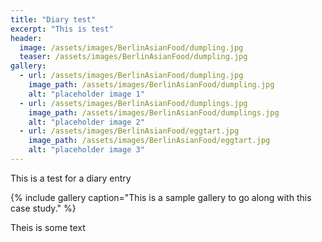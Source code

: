 ```yaml
---
title: "Diary test"
excerpt: "This is test"
header:
  image: /assets/images/BerlinAsianFood/dumpling.jpg
  teaser: /assets/images/BerlinAsianFood/dumpling.jpg
gallery:
  - url: /assets/images/BerlinAsianFood/dumpling.jpg
    image_path: /assets/images/BerlinAsianFood/dumpling.jpg
    alt: "placeholder image 1"
  - url: /assets/images/BerlinAsianFood/dumplings.jpg
    image_path: /assets/images/BerlinAsianFood/dumplings.jpg
    alt: "placeholder image 2"
  - url: /assets/images/BerlinAsianFood/eggtart.jpg
    image_path: /assets/images/BerlinAsianFood/eggtart.jpg
    alt: "placeholder image 3"
---
```


This is a test for a diary entry

{% include gallery caption="This is a sample gallery to go along with this case study." %}

Theis is some text